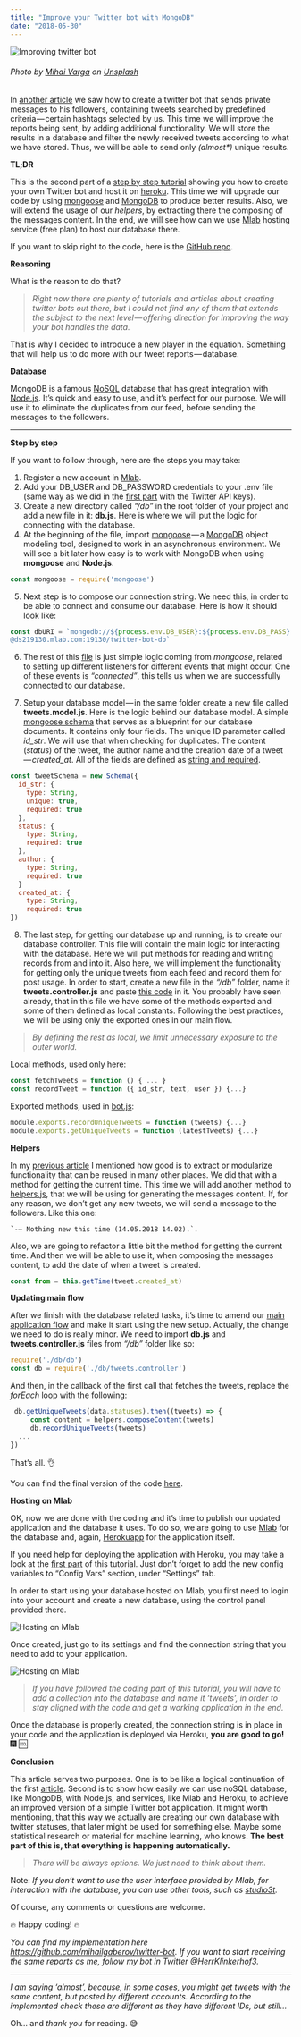 ```yaml
---
title: "Improve your Twitter bot with MongoDB"
date: "2018-05-30"
---
```


![Improving twitter bot](./improving-twitter-bot-head.jpeg)
###### Photo by [Mihai Varga](https://unsplash.com/photos/RGwhPC5tLMQ?utm_source=unsplash&utm_medium=referral&utm_content=creditCopyText) on [Unsplash](https://unsplash.com/?utm_source=unsplash&utm_medium=referral&utm_content=creditCopyText)

In [another article](https://medium.com/@mihailgaberov/creating-a-twitter-bot-in-5am-2a42a9920e67) we saw how to create a twitter bot that sends private messages to his followers, containing tweets searched by predefined criteria — certain hashtags selected by us. This time we will improve the reports being sent, by adding additional functionality. We will store the results in a database and filter the newly received tweets according to what we have stored. Thus, we will be able to send only _(almost*)_ unique results.

__TL;DR__

This is the second part of a [step by step tutorial](https://medium.com/@mihailgaberov/creating-a-twitter-bot-in-5am-2a42a9920e67) showing you how to create your own Twitter bot and host it on [heroku](http://herokuapp.com/). This time we will upgrade our code by using [mongoose](https://www.npmjs.com/package/mongoose) and [MongoDB](https://www.mongodb.com/) to produce better results. Also, we will extend the usage of our _helpers_, by extracting there the composing of the messages content. In the end, we will see how can we use [Mlab](https://mlab.com/) hosting service (free plan) to host our database there.

If you want to skip right to the code, here is the [GitHub repo](https://github.com/mihailgaberov/twitter-bot/tree/v2).

__Reasoning__

What is the reason to do that?

>_Right now there are plenty of tutorials and articles about creating twitter bots out there, but I could not find any of them that extends the subject to the next level — offering direction for improving the way your bot handles the data._

That is why I decided to introduce a new player in the equation. Something that will help us to do more with our tweet reports — database.

__Database__

MongoDB is a famous [NoSQL](https://en.wikipedia.org/wiki/NoSQL) database that has great integration with [Node.js](https://nodejs.org/en/). It’s quick and easy to use, and it’s perfect for our purpose. We will use it to eliminate the duplicates from our feed, before sending the messages to the followers.

---

__Step by step__

If you want to follow through, here are the steps you may take:

1. Register a new account in [Mlab](https://mlab.com/signup/).
2. Add your DB_USER and DB_PASSWORD credentials to your .env file (same way as we did in the [first part](https://medium.com/@mihailgaberov/creating-a-twitter-bot-in-5am-2a42a9920e67) with the Twitter API keys).
3. Create a new directory called _“/db”_ in the root folder of your project and add a new file in it: __db.js__. Here is where we will put the logic for connecting with the database.
4. At the beginning of the file, import [mongoose](http://mongoosejs.com/) — a [MongoDB](https://www.mongodb.org/) object modeling tool, designed to work in an asynchronous environment. We will see a bit later how easy is to work with MongoDB when using __mongoose__ and __Node.js__.

```javascript
const mongoose = require('mongoose')
```

5. Next step is to compose our connection string. We need this, in order to be able to connect and consume our database. Here is how it should look like:

```javascript
const dbURI = `mongodb://${process.env.DB_USER}:${process.env.DB_PASS}
@ds219130.mlab.com:19130/twitter-bot-db`
```

6. The rest of this [file](https://github.com/mihailgaberov/twitter-bot/blob/v2/db/db.js) is just simple logic coming from _mongoose_, related to setting up different listeners for different events that might occur. One of these events is _“connected”_, this tells us when we are successfully connected to our database.

7. Setup your database model — in the same folder create a new file called __tweets.model.js__. Here is the logic behind our database model. A simple [mongoose schema](http://mongoosejs.com/docs/guide.html) that serves as a blueprint for our database documents. It contains only four fields. The unique ID parameter called _id_str_. We will use that when checking for duplicates. The content (_status_) of the tweet, the author name and the creation date of a tweet — _created_at_. All of the fields are defined as [string and required](http://mongoosejs.com/docs/schematypes.html).

```javascript
const tweetSchema = new Schema({ 
  id_str: { 
    type: String, 
    unique: true,
    required: true 
  }, 
  status: { 
    type: String, 
    required: true 
  }, 
  author: {
    type: String,
    required: true 
  }
  created_at: {
    type: String,
    required: true
})
```

8. The last step, for getting our database up and running, is to create our database controller. This file will contain the main logic for interacting with the database. Here we will put methods for reading and writing records from and into it. Also here, we will implement the functionality for getting only the unique tweets from each feed and record them for post usage. In order to start, create a new file in the _“/db”_ folder, name it __tweets.controller.js__ and paste [this code](https://github.com/mihailgaberov/twitter-bot/blob/v2/db/tweets.controller.js) in it. You probably have seen already, that in this file we have some of the methods exported and some of them defined as local constants. Following the best practices, we will be using only the exported ones in our main flow.

>_By defining the rest as local, we limit unnecessary exposure to the outer world._

Local methods, used only here:

```javascript
const fetchTweets = function () { ... }
const recordTweet = function ({ id_str, text, user }) {...}
```

Exported methods, used in [bot.js](https://github.com/mihailgaberov/twitter-bot/blob/v2/bot.js):

```javascript
module.exports.recordUniqueTweets = function (tweets) {...} 
module.exports.getUniqueTweets = function (latestTweets) {...}
```

__Helpers__

In my [previous article](https://medium.com/@mihailgaberov/creating-a-twitter-bot-in-5am-2a42a9920e67) I mentioned how good is to extract or modularize functionality that can be reused in many other places. We did that with a method for getting the current time. This time we will add another method to [helpers.js](https://github.com/mihailgaberov/twitter-bot/blob/v2/helpers.js), that we will be using for generating the messages content. If, for any reason, we don’t get any new tweets, we will send a message to the followers. Like this one:

```
`-— Nothing new this time (14.05.2018 14.02).`.
```

Also, we are going to refactor a little bit the method for getting the current time. And then we will be able to use it, when composing the messages content, to add the date of when a tweet is created.

```javascript
const from = this.getTime(tweet.created_at)
```

__Updating main flow__

After we finish with the database related tasks, it’s time to amend our [main application flow](https://github.com/mihailgaberov/twitter-bot/blob/v2/bot.js) and make it start using the new setup. Actually, the change we need to do is really minor. We need to import __db.js__ and __tweets.controller.js__ files from _“/db”_ folder like so:

```javascript
require('./db/db')
const db = require('./db/tweets.controller')
```

And then, in the callback of the first call that fetches the tweets, replace the _forEach_ loop with the following:

```javascript
 db.getUniqueTweets(data.statuses).then((tweets) => {        
     const content = helpers.composeContent(tweets)
     db.recordUniqueTweets(tweets)
  ...
})
```

That’s all. 👌

You can find the final version of the code [here](https://github.com/mihailgaberov/twitter-bot/blob/v2/bot.js).

__Hosting on Mlab__

OK, now we are done with the coding and it’s time to publish our updated application and the database it uses. To do so, we are going to use [Mlab](https://mlab.com/welcome/) for the database and, again, [Herokuapp](http://herokuapp.com/home) for the application itself.

If you need help for deploying the application with Heroku, you may take a look at the [first part](https://medium.com/@mihailgaberov/creating-a-twitter-bot-in-5am-2a42a9920e67) of this tutorial. Just don’t forget to add the new config variables to “Config Vars” section, under “Settings” tab.

In order to start using your database hosted on Mlab, you first need to login into your account and create a new database, using the control panel provided there.

![Hosting on Mlab](./1.png)

Once created, just go to its settings and find the connection string that you need to add to your application.

![Hosting on Mlab](./2.png)

>_If you have followed the coding part of this tutorial, you will have to add a collection into the database and name it ‘tweets’, in order to stay aligned with the code and get a working application in the end._

Once the database is properly created, the connection string is in place in your code and the application is deployed via Heroku, __you are good to go!__ 🎆 🆒


__Conclusion__

This article serves two purposes. One is to be like a logical continuation of the first [article](https://medium.com/@mihailgaberov/creating-a-twitter-bot-in-5am-2a42a9920e67). Second is to show how easily we can use noSQL database, like MongoDB, with Node.js, and services, like Mlab and Heroku, to achieve an improved version of a simple Twitter bot application. It might worth mentioning, that this way we actually are creating our own database with twitter statuses, that later might be used for something else. Maybe some statistical research or material for machine learning, who knows. __The best part of this is, that everything is happening automatically.__

>_There will be always options. We just need to think about them._

Note: _If you don’t want to use the user interface provided by Mlab, for interaction with the database, you can use other tools, such as [studio3t](https://studio3t.com/)._

Of course, any comments or questions are welcome.

🔥 Happy coding! 🔥

_You can find my implementation here https://github.com/mihailgaberov/twitter-bot. If you want to start receiving the same reports as me, follow my bot in Twitter @HerrKlinkerhof3._

---

_I am saying ‘almost’, because, in some cases, you might get tweets with the same content, but posted by different accounts. According to the implemented check these are different as they have different IDs, but still…_

Oh… and _thank you_ for reading. 😅

